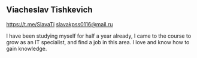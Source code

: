 ## Viacheslav Tishkevich

https://t.me/SlavaTi
slavakpss0116@mail.ru

I have been studying myself for half a year already, I came to the course to grow as an IT specialist, and find a job in this area. I love and know how to gain knowledge.
